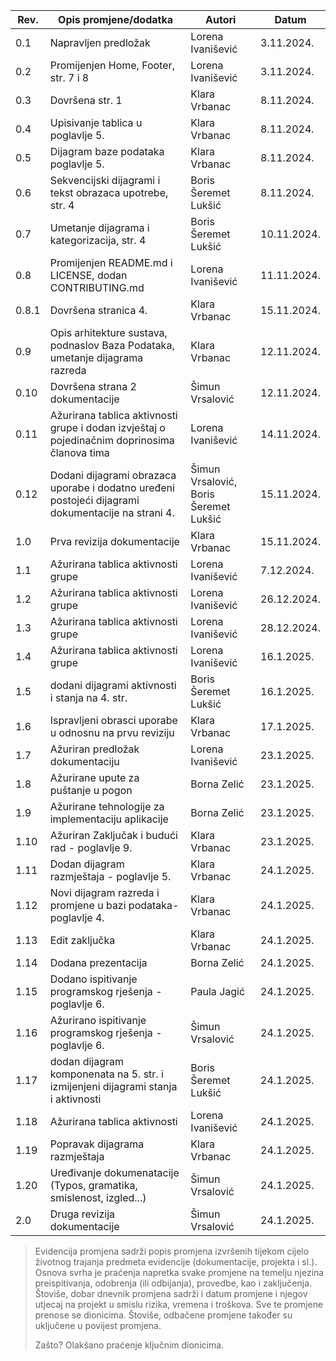 | Rev.  | Opis promjene/dodatka                                                                                  | Autori                                | Datum       |
| ----- | ------------------------------------------------------------------------------------------------------ | ------------------------------------- | ----------- |
| 0.1   | Napravljen predložak                                                                                   | Lorena Ivanišević                     | 3.11.2024.  |
| 0.2   | Promijenjen Home, Footer, str. 7 i 8                                                                   | Lorena Ivanišević                     | 3.11.2024.  |
| 0.3   | Dovršena str. 1                                                                                        | Klara Vrbanac                         | 8.11.2024.  |
| 0.4   | Upisivanje tablica u poglavlje 5.                                                                      | Klara Vrbanac                         | 8.11.2024.  |
| 0.5   | Dijagram baze podataka poglavlje 5.                                                                    | Klara Vrbanac                         | 8.11.2024.  |
| 0.6   | Sekvencijski dijagrami i tekst obrazaca upotrebe, str. 4                                               | Boris Šeremet Lukšić                  | 8.11.2024.  |
| 0.7   | Umetanje dijagrama i kategorizacija, str. 4                                                            | Boris Šeremet Lukšić                  | 10.11.2024. |
| 0.8   | Promijenjen README.md i LICENSE, dodan CONTRIBUTING.md                                                 | Lorena Ivanišević                     | 11.11.2024. |
| 0.8.1 | Dovršena stranica 4.                                                                                   | Klara Vrbanac                         | 15.11.2024. |
| 0.9   | Opis arhitekture sustava, podnaslov Baza Podataka, umetanje dijagrama razreda                          | Klara Vrbanac                         | 12.11.2024. |
| 0.10  | Dovršena strana 2 dokumentacije                                                                        | Šimun Vrsalović                       | 12.11.2024. |
| 0.11  | Ažurirana tablica aktivnosti grupe i dodan izvještaj o pojedinačnim doprinosima članova tima           | Lorena Ivanišević                     | 14.11.2024. |
| 0.12  | Dodani dijagrami obrazaca uporabe i dodatno uređeni postojeći dijagrami dokumentacije na strani 4.     | Šimun Vrsalović, Boris Šeremet Lukšić | 15.11.2024. |
| 1.0   | Prva revizija dokumentacije                                                                            | Klara Vrbanac                         | 15.11.2024. |
| 1.1   | Ažurirana tablica aktivnosti grupe                                                                     | Lorena Ivanišević                     | 7.12.2024.  |
| 1.2   | Ažurirana tablica aktivnosti grupe                                                                     | Lorena Ivanišević                     | 26.12.2024. |
| 1.3   | Ažurirana tablica aktivnosti grupe                                                                     | Lorena Ivanišević                     | 28.12.2024. |
| 1.4   | Ažurirana tablica aktivnosti grupe                                                                     | Lorena Ivanišević                     | 16.1.2025.  |
| 1.5   | dodani dijagrami aktivnosti i stanja na 4. str.                                                        | Boris Šeremet Lukšić                  | 16.1.2025.  |
| 1.6   | Ispravljeni obrasci uporabe u odnosnu na prvu reviziju                                                 | Klara Vrbanac                         | 17.1.2025.  |
| 1.7   | Ažuriran predložak dokumentaciju                                                                       | Lorena Ivanišević                     | 23.1.2025.  |
| 1.8   | Ažurirane upute za puštanje u pogon                                                                    | Borna Zelić                           | 23.1.2025.  |
| 1.9   | Ažurirane tehnologije za implementaciju aplikacije                                                     | Borna Zelić                           | 23.1.2025.  |
| 1.10   | Ažuriran Zaključak i budući rad - poglavlje 9.                                                        | Klara Vrbanac                         | 23.1.2025.  |
| 1.11   | Dodan dijagram razmještaja - poglavlje 5.                                                             | Klara Vrbanac                         | 24.1.2025.  |
| 1.12   | Novi dijagram razreda i promjene u bazi podataka- poglavlje 4.                                        | Klara Vrbanac                         | 24.1.2025.  |
| 1.13   | Edit zaključka                                                                                        | Klara Vrbanac                         | 24.1.2025.  |
| 1.14   | Dodana prezentacija                                                                                   | Borna Zelić                           | 24.1.2025.  |
| 1.15   | Dodano ispitivanje programskog rješenja -poglavlje 6.                                                 | Paula Jagić                           | 24.1.2025.  |
| 1.16   | Ažurirano ispitivanje programskog rješenja - poglavlje 6.                                             | Šimun Vrsalović                       | 24.1.2025.  |
| 1.17   | dodan dijagram komponenata na 5. str. i izmijenjeni dijagrami stanja i aktivnosti                     | Boris Šeremet Lukšić                  | 24.1.2025.  |
| 1.18   | Ažurirana tablica aktivnosti                                                                          | Lorena Ivanišević                     | 24.1.2025.  |
| 1.19   | Popravak dijagrama razmještaja                                                                        | Klara Vrbanac                         | 24.1.2025.  |
| 1.20   | Uređivanje dokumenatacije (Typos, gramatika, smislenost, izgled...)                                   | Šimun Vrsalović                       | 24.1.2025.  |
| 2.0    | Druga revizija dokumentacije                                                                          | Šimun Vrsalović                       | 24.1.2025.  |

> Evidencija promjena sadrži popis promjena izvršenih tijekom cijelo životnog trajanja predmeta evidencije (dokumentacije, projekta i sl.). Osnova svrha je praćenja napretka svake promjene na temelju njezina preispitivanja, odobrenja (ili odbijanja), provedbe, kao i zaključenja. Štoviše, dobar dnevnik promjena sadrži i datum promjene i njegov utjecaj na projekt u smislu rizika, vremena i troškova. Sve te promjene prenose se dionicima. Štoviše, odbačene promjene također su uključene u povijest promjena.
>
> Zašto? Olakšano praćenje ključnim dionicima.
